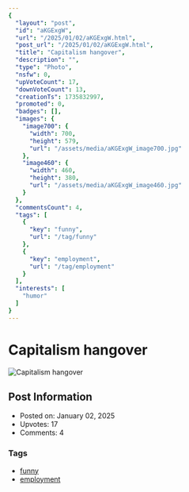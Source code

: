 ```yaml
---
{
  "layout": "post",
  "id": "aKGExgW",
  "url": "/2025/01/02/aKGExgW.html",
  "post_url": "/2025/01/02/aKGExgW.html",
  "title": "Capitalism hangover",
  "description": "",
  "type": "Photo",
  "nsfw": 0,
  "upVoteCount": 17,
  "downVoteCount": 13,
  "creationTs": 1735832997,
  "promoted": 0,
  "badges": [],
  "images": {
    "image700": {
      "width": 700,
      "height": 579,
      "url": "/assets/media/aKGExgW_image700.jpg"
    },
    "image460": {
      "width": 460,
      "height": 380,
      "url": "/assets/media/aKGExgW_image460.jpg"
    }
  },
  "commentsCount": 4,
  "tags": [
    {
      "key": "funny",
      "url": "/tag/funny"
    },
    {
      "key": "employment",
      "url": "/tag/employment"
    }
  ],
  "interests": [
    "humor"
  ]
}
---
```


# Capitalism hangover

![Capitalism hangover](/assets/media/aKGExgW_image700.jpg)

## Post Information

- Posted on: January 02, 2025
- Upvotes: 17
- Comments: 4

### Tags

- [funny](/tag/funny)
- [employment](/tag/employment)
